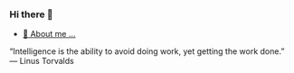 
### Hi there 👋

-  [💬 About me ...](https://prguptadev.netlify.app) 
<!--
**prguptadev/prguptadev** is a ✨ _special_ ✨ repository because its `README.md` (this file) appears on your GitHub profile.

Here are some ideas to get you started:

- 🔭 I’m currently working on ...
- 🌱 I’m currently learning ...
- 👯 I’m looking to collaborate on ...
- 🤔 I’m looking for help with ...
- 💬 Ask me about ...
- 📫 How to reach me: ...
- 😄 Pronouns: ...
- ⚡ Fun fact: ...
-->
“Intelligence is the ability to avoid doing work, yet getting the work done.”
― Linus Torvalds
